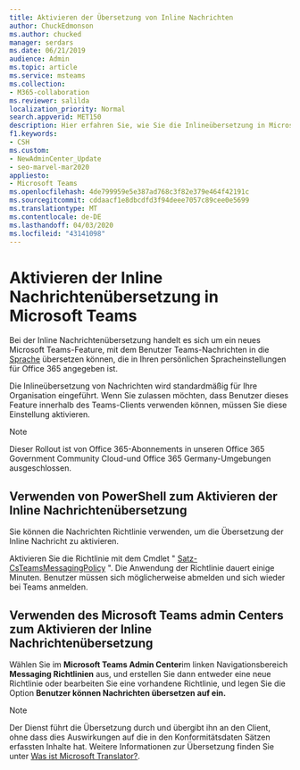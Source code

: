 ```yaml
---
title: Aktivieren der Übersetzung von Inline Nachrichten
author: ChuckEdmonson
ms.author: chucked
manager: serdars
ms.date: 06/21/2019
audience: Admin
ms.topic: article
ms.service: msteams
ms.collection:
- M365-collaboration
ms.reviewer: salilda
localization_priority: Normal
search.appverid: MET150
description: Hier erfahren Sie, wie Sie die Inlineübersetzung in Microsoft Teams verwenden.
f1.keywords:
- CSH
ms.custom:
- NewAdminCenter_Update
- seo-marvel-mar2020
appliesto:
- Microsoft Teams
ms.openlocfilehash: 4de799959e5e387ad768c3f82e379e464f42191c
ms.sourcegitcommit: cddaacf1e8dbcdfd3f94deee7057c89cee0e5699
ms.translationtype: MT
ms.contentlocale: de-DE
ms.lasthandoff: 04/03/2020
ms.locfileid: "43141098"
---
```

<a name="turn-on-inline-message-translation-in-microsoft-teams"></a>Aktivieren der Inline Nachrichtenübersetzung in Microsoft Teams 
=================================================

Bei der Inline Nachrichtenübersetzung handelt es sich um ein neues Microsoft Teams-Feature, mit dem Benutzer Teams-Nachrichten in die [Sprache](https://support.office.com/article/translate-a-message-in-teams-d8926ce9-d6a6-47df-a416-f1adb62d3194) übersetzen können, die in Ihren persönlichen Spracheinstellungen für Office 365 angegeben ist.

Die Inlineübersetzung von Nachrichten wird standardmäßig für Ihre Organisation eingeführt. Wenn Sie zulassen möchten, dass Benutzer dieses Feature innerhalb des Teams-Clients verwenden können, müssen Sie diese Einstellung aktivieren.

> [!NOTE]
>Dieser Rollout ist von Office 365-Abonnements in unseren Office 365 Government Community Cloud-und Office 365 Germany-Umgebungen ausgeschlossen.

## <a name="use-powershell-to-turn-on-inline-message-translation"></a>Verwenden von PowerShell zum Aktivieren der Inline Nachrichtenübersetzung

Sie können die Nachrichten Richtlinie verwenden, um die Übersetzung der Inline Nachricht zu aktivieren.

Aktivieren Sie die Richtlinie mit dem Cmdlet " [Satz-CsTeamsMessagingPolicy](https://docs.microsoft.com/powershell/module/skype/set-csteamsmessagingpolicy?view=skype-ps) ". Die Anwendung der Richtlinie dauert einige Minuten. Benutzer müssen sich möglicherweise abmelden und sich wieder bei Teams anmelden.

## <a name="use-the-microsoft-teams-admin-center-to-turn-on-inline-message-translation"></a>Verwenden des Microsoft Teams admin Centers zum Aktivieren der Inline Nachrichtenübersetzung

Wählen Sie im **Microsoft Teams Admin Center**im linken Navigationsbereich **Messaging Richtlinien** aus, und erstellen Sie dann entweder eine neue Richtlinie oder bearbeiten Sie eine vorhandene Richtlinie, und legen Sie die Option **Benutzer können Nachrichten übersetzen** **auf ein.**

> [!NOTE]
> Der Dienst führt die Übersetzung durch und übergibt ihn an den Client, ohne dass dies Auswirkungen auf die in den Konformitätsdaten Sätzen erfassten Inhalte hat. Weitere Informationen zur Übersetzung finden Sie unter [Was ist Microsoft Translator?](https://docs.microsoft.com/azure/cognitive-services/translator/translator-info-overview).